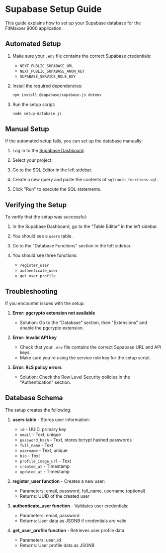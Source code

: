 # Supabase Setup Guide

This guide explains how to set up your Supabase database for the FitMaxxer 9000 application.

## Automated Setup

1. Make sure your `.env` file contains the correct Supabase credentials:
   - `NEXT_PUBLIC_SUPABASE_URL`
   - `NEXT_PUBLIC_SUPABASE_ANON_KEY`
   - `SUPABASE_SERVICE_ROLE_KEY`

2. Install the required dependencies:
   ```bash
   npm install @supabase/supabase-js dotenv
   ```

3. Run the setup script:
   ```bash
   node setup-database.js
   ```

## Manual Setup

If the automated setup fails, you can set up the database manually:

1. Log in to the [Supabase Dashboard](https://app.supabase.com).

2. Select your project.

3. Go to the SQL Editor in the left sidebar.

4. Create a new query and paste the contents of `sql/auth_functions.sql`.

5. Click "Run" to execute the SQL statements.

## Verifying the Setup

To verify that the setup was successful:

1. In the Supabase Dashboard, go to the "Table Editor" in the left sidebar.

2. You should see a `users` table.

3. Go to the "Database Functions" section in the left sidebar.

4. You should see three functions:
   - `register_user`
   - `authenticate_user`
   - `get_user_profile`

## Troubleshooting

If you encounter issues with the setup:

1. **Error: pgcrypto extension not available**
   - Solution: Go to the "Database" section, then "Extensions" and enable the pgcrypto extension.

2. **Error: Invalid API key**
   - Check that your `.env` file contains the correct Supabase URL and API keys.
   - Make sure you're using the service role key for the setup script.

3. **Error: RLS policy errors**
   - Solution: Check the Row Level Security policies in the "Authentication" section.

## Database Schema

The setup creates the following:

1. **users table** - Stores user information:
   - `id` - UUID, primary key
   - `email` - Text, unique
   - `password_hash` - Text, stores bcrypt hashed passwords
   - `full_name` - Text
   - `username` - Text, unique
   - `bio` - Text
   - `profile_image_url` - Text
   - `created_at` - Timestamp
   - `updated_at` - Timestamp

2. **register_user function** - Creates a new user:
   - Parameters: email, password, full_name, username (optional)
   - Returns: UUID of the created user

3. **authenticate_user function** - Validates user credentials:
   - Parameters: email, password
   - Returns: User data as JSONB if credentials are valid

4. **get_user_profile function** - Retrieves user profile data:
   - Parameters: user_id
   - Returns: User profile data as JSONB 